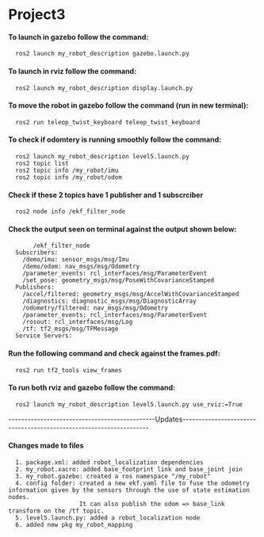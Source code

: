 # Project3
#### To launch in gazebo follow the command: 
      ros2 launch my_robot_description gazebo.launch.py
#### To launch in rviz follow the command: 
      ros2 launch my_robot_description display.launch.py
#### To move the robot in gazebo follow the command (run in new terminal): 
      ros2 run teleop_twist_keyboard teleop_twist_keyboard
#### To check if odomtery is running smoothly follow the command:
      ros2 launch my_robot_description level5.launch.py
      ros2 topic list
      ros2 topic info /my_robot/imu
      ros2 topic info /my_robot/odom
#### Check if these 2 topics have 1 publisher and 1 subscrciber
      ros2 node info /ekf_filter_node
#### Check the output seen on terminal against the output shown below:
           /ekf_filter_node
      Subscribers:
        /demo/imu: sensor_msgs/msg/Imu
        /demo/odom: nav_msgs/msg/Odometry
        /parameter_events: rcl_interfaces/msg/ParameterEvent
        /set_pose: geometry_msgs/msg/PoseWithCovarianceStamped
      Publishers:
        /accel/filtered: geometry_msgs/msg/AccelWithCovarianceStamped
        /diagnostics: diagnostic_msgs/msg/DiagnosticArray
        /odometry/filtered: nav_msgs/msg/Odometry
        /parameter_events: rcl_interfaces/msg/ParameterEvent
        /rosout: rcl_interfaces/msg/Log
        /tf: tf2_msgs/msg/TFMessage
      Service Servers:
#### Run the following command and check against the frames.pdf:
      ros2 run tf2_tools view_frames
#### To run both rviz and gazebo follow the command:
      ros2 launch my_robot_description level5.launch.py use_rviz:=True


----------------------------------------------Updates-------------------------------------------------------------------
#### Changes made to files
      1. package.xml: added robot_localization dependencies
      2. my_robot.xacro: added base_footprint link and base_joint join
      3. my_robot.gazebo: created a ros namespace "/my_robot" 
      4. config folder: created a new ekf.yaml file to fuse the odometry information given by the sensors through the use of state estimation nodes.
                        It can also publish the odom => base_link transform on the /tf topic.
      5. level5.launch.py: added a robot_localization node
      6. added new pkg my_robot_mapping

